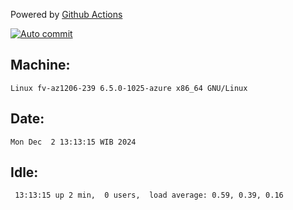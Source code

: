 Powered by [Github Actions](https://github.com/features/actions)

[![Auto commit](https://github.com/hiage/workstation/workflows/Auto%20commit/badge.svg)](https://github.com/hiage/workstation/actions?query=workflow%3A%22Auto+commit%22)

## Machine:
```
Linux fv-az1206-239 6.5.0-1025-azure x86_64 GNU/Linux
```
## Date:
```
Mon Dec  2 13:13:15 WIB 2024
```
## Idle:
```
 13:13:15 up 2 min,  0 users,  load average: 0.59, 0.39, 0.16
```
